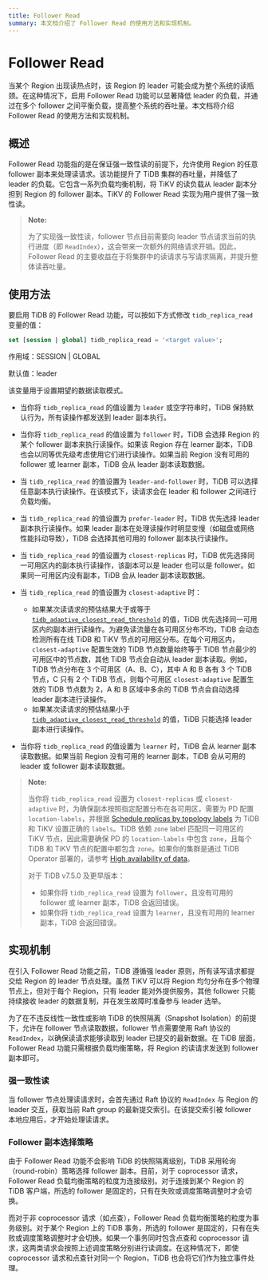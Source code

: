 ```yaml
---
title: Follower Read
summary: 本文档介绍了 Follower Read 的使用方法和实现机制。
---
```


# Follower Read

当某个 Region 出现读热点时，该 Region 的 leader 可能会成为整个系统的读瓶颈。在这种情况下，启用 Follower Read 功能可以显著降低 leader 的负载，并通过在多个 follower 之间平衡负载，提高整个系统的吞吐量。本文档将介绍 Follower Read 的使用方法和实现机制。

## 概述

Follower Read 功能指的是在保证强一致性读的前提下，允许使用 Region 的任意 follower 副本来处理读请求。该功能提升了 TiDB 集群的吞吐量，并降低了 leader 的负载。它包含一系列负载均衡机制，将 TiKV 的读负载从 leader 副本分担到 Region 的 follower 副本。TiKV 的 Follower Read 实现为用户提供了强一致性读。

> **Note:**
>
> 为了实现强一致性读，follower 节点目前需要向 leader 节点请求当前的执行进度（即 `ReadIndex`），这会带来一次额外的网络请求开销。因此，Follower Read 的主要收益在于将集群中的读请求与写请求隔离，并提升整体读吞吐量。

## 使用方法

要启用 TiDB 的 Follower Read 功能，可以按如下方式修改 `tidb_replica_read` 变量的值：

```sql
set [session | global] tidb_replica_read = '<target value>';
```

作用域：SESSION | GLOBAL

默认值：leader

该变量用于设置期望的数据读取模式。

- 当你将 `tidb_replica_read` 的值设置为 `leader` 或空字符串时，TiDB 保持默认行为，所有读操作都发送到 leader 副本执行。
- 当你将 `tidb_replica_read` 的值设置为 `follower` 时，TiDB 会选择 Region 的某个 follower 副本来执行读操作。如果该 Region 存在 learner 副本，TiDB 也会以同等优先级考虑使用它们进行读操作。如果当前 Region 没有可用的 follower 或 learner 副本，TiDB 会从 leader 副本读取数据。
- 当 `tidb_replica_read` 的值设置为 `leader-and-follower` 时，TiDB 可以选择任意副本执行读操作。在该模式下，读请求会在 leader 和 follower 之间进行负载均衡。
- 当 `tidb_replica_read` 的值设置为 `prefer-leader` 时，TiDB 优先选择 leader 副本执行读操作。如果 leader 副本在处理读操作时明显变慢（如磁盘或网络性能抖动导致），TiDB 会选择其他可用的 follower 副本执行读操作。
- 当 `tidb_replica_read` 的值设置为 `closest-replicas` 时，TiDB 优先选择同一可用区内的副本执行读操作，该副本可以是 leader 也可以是 follower。如果同一可用区内没有副本，TiDB 会从 leader 副本读取数据。
- 当 `tidb_replica_read` 的值设置为 `closest-adaptive` 时：

    - 如果某次读请求的预估结果大于或等于 [`tidb_adaptive_closest_read_threshold`](/system-variables.md#tidb_adaptive_closest_read_threshold-new-in-v630) 的值，TiDB 优先选择同一可用区内的副本进行读操作。为避免读流量在各可用区分布不均，TiDB 会动态检测所有在线 TiDB 和 TiKV 节点的可用区分布。在每个可用区内，`closest-adaptive` 配置生效的 TiDB 节点数量始终等于 TiDB 节点最少的可用区中的节点数，其他 TiDB 节点会自动从 leader 副本读取。例如，TiDB 节点分布在 3 个可用区（A、B、C），其中 A 和 B 各有 3 个 TiDB 节点，C 只有 2 个 TiDB 节点，则每个可用区 `closest-adaptive` 配置生效的 TiDB 节点数为 2，A 和 B 区域中多余的 TiDB 节点会自动选择 leader 副本进行读操作。
    - 如果某次读请求的预估结果小于 [`tidb_adaptive_closest_read_threshold`](/system-variables.md#tidb_adaptive_closest_read_threshold-new-in-v630) 的值，TiDB 只能选择 leader 副本进行读操作。

- 当你将 `tidb_replica_read` 的值设置为 `learner` 时，TiDB 会从 learner 副本读取数据。如果当前 Region 没有可用的 learner 副本，TiDB 会从可用的 leader 或 follower 副本读取数据。

<CustomContent platform="tidb">

> **Note:**
>
> 当你将 `tidb_replica_read` 设置为 `closest-replicas` 或 `closest-adaptive` 时，为确保副本按照指定配置分布在各可用区，需要为 PD 配置 `location-labels`，并根据 [Schedule replicas by topology labels](/schedule-replicas-by-topology-labels.md) 为 TiDB 和 TiKV 设置正确的 `labels`。TiDB 依赖 `zone` label 匹配同一可用区的 TiKV 节点，因此需要确保 PD 的 `location-labels` 中包含 `zone`，且每个 TiDB 和 TiKV 节点的配置中都包含 `zone`。如果你的集群是通过 TiDB Operator 部署的，请参考 [High availability of data](https://docs.pingcap.com/tidb-in-kubernetes/stable/configure-a-tidb-cluster#high-availability-of-data)。
>
> 对于 TiDB v7.5.0 及更早版本：
>
> - 如果你将 `tidb_replica_read` 设置为 `follower`，且没有可用的 follower 或 learner 副本，TiDB 会返回错误。
> - 如果你将 `tidb_replica_read` 设置为 `learner`，且没有可用的 learner 副本，TiDB 会返回错误。

</CustomContent>

## 实现机制

在引入 Follower Read 功能之前，TiDB 遵循强 leader 原则，所有读写请求都提交给 Region 的 leader 节点处理。虽然 TiKV 可以将 Region 均匀分布在多个物理节点上，但对于每个 Region，只有 leader 能对外提供服务，其他 follower 只能持续接收 leader 的数据复制，并在发生故障时准备参与 leader 选举。

为了在不违反线性一致性或影响 TiDB 的快照隔离（Snapshot Isolation）的前提下，允许在 follower 节点读取数据，follower 节点需要使用 Raft 协议的 `ReadIndex`，以确保读请求能够读取到 leader 已提交的最新数据。在 TiDB 层面，Follower Read 功能只需根据负载均衡策略，将 Region 的读请求发送到 follower 副本即可。

### 强一致性读

当 follower 节点处理读请求时，会首先通过 Raft 协议的 `ReadIndex` 与 Region 的 leader 交互，获取当前 Raft group 的最新提交索引。在该提交索引被 follower 本地应用后，才开始处理读请求。

### Follower 副本选择策略

由于 Follower Read 功能不会影响 TiDB 的快照隔离级别，TiDB 采用轮询（round-robin）策略选择 follower 副本。目前，对于 coprocessor 请求，Follower Read 负载均衡策略的粒度为连接级别。对于连接到某个 Region 的 TiDB 客户端，所选的 follower 是固定的，只有在失败或调度策略调整时才会切换。

而对于非 coprocessor 请求（如点查），Follower Read 负载均衡策略的粒度为事务级别。对于某个 Region 上的 TiDB 事务，所选的 follower 是固定的，只有在失败或调度策略调整时才会切换。如果一个事务同时包含点查和 coprocessor 请求，这两类请求会按照上述调度策略分别进行读调度。在这种情况下，即使 coprocessor 请求和点查针对同一个 Region，TiDB 也会将它们作为独立事件处理。